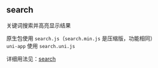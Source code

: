 ## search ##
关键词搜索并高亮显示结果  

原生包使用 `search.js`（`search.min.js` 是压缩版，功能相同）  
`uni-app` 使用 `search.uni.js`  

详细用法见：[search](https://jin-yufeng.gitee.io/parser/#/instructions?id=search)  